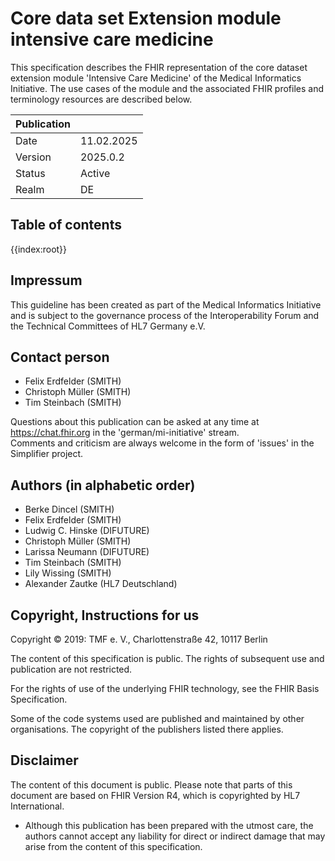 # Core data set Extension module intensive care medicine

This specification describes the FHIR representation of the core dataset extension module 'Intensive Care Medicine' of the Medical Informatics Initiative. The use cases of the module and the associated FHIR profiles and terminology resources are described below.

| Publication | |
|-------------|------------|
| Date        | 11.02.2025 |
| Version     | 2025.0.2   |
| Status      | Active     |
| Realm       | DE         |

## Table of contents
{{index:root}}

## Impressum

This guideline has been created as part of the Medical Informatics Initiative and is subject to the governance process of the Interoperability Forum and the Technical Committees of HL7 Germany e.V.

## Contact person

* Felix Erdfelder (SMITH)
* Christoph Müller (SMITH)
* Tim Steinbach (SMITH)

Questions about this publication can be asked at any time at https://chat.fhir.org in the 'german/mi-initiative' stream.
<br>
Comments and criticism are always welcome in the form of 'issues' in the Simplifier project.

## Authors (in alphabetic order)

* Berke Dincel (SMITH)
* Felix Erdfelder (SMITH)
* Ludwig C. Hinske (DIFUTURE)
* Christoph Müller (SMITH)
* Larissa Neumann (DIFUTURE)
* Tim Steinbach (SMITH)
* Lily Wissing (SMITH)
* Alexander Zautke (HL7 Deutschland)

## Copyright, Instructions for us

Copyright © 2019: TMF e. V., Charlottenstraße 42, 10117 Berlin 
<br>

The content of this specification is public. The rights of subsequent use and publication are not restricted.
<br>

For the rights of use of the underlying FHIR technology, see the FHIR Basis Specification.
<br>

Some of the code systems used are published and maintained by other organisations. The copyright of the publishers listed there applies.
<br>

## Disclaimer

The content of this document is public. Please note that parts of this document are based on FHIR Version R4, which is copyrighted by HL7 International.

* Although this publication has been prepared with the utmost care, the authors cannot accept any liability for direct or indirect damage that may arise from the content of this specification.